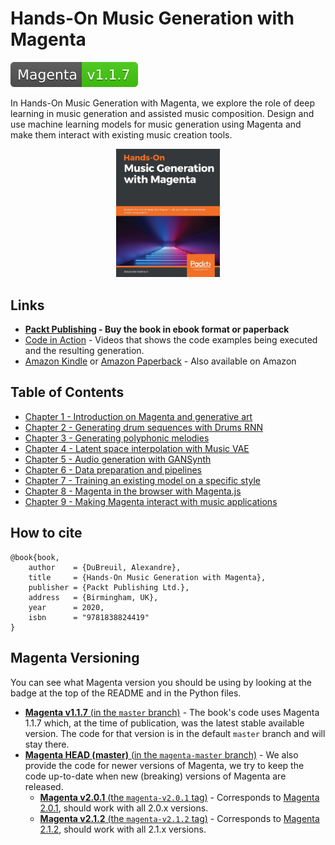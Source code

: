 # Hands-On Music Generation with Magenta

[![Magenta Version 1.1.7](./docs/magenta-v1.1.7-badge.svg)](https://github.com/magenta/magenta/releases/tag/1.1.7)

In Hands-On Music Generation with Magenta, we explore the role of deep learning in music generation and assisted music composition. Design and use machine learning models for music generation using Magenta and make them interact with existing music creation tools.

<p align="center">
<img width="33%" alt="Music Generation With Magenta Book Cover" title="Music Generation With Magenta Book Cover" src="./docs/music-generation-with-magenta-book-cover.jpeg">
<p>

## Links

- **[Packt Publishing](https://www.packtpub.com/eu/data/hands-on-music-generation-with-magenta) - Buy the book in ebook format or paperback**
- [Code in Action](https://www.youtube.com/playlist?list=PLWPX7CYPrFFqvJW-vPU0puAo8vqyzq0A6) - Videos that shows the code examples being executed and the resulting generation.
- [Amazon Kindle](https://www.amazon.com/Hands-Music-Generation-Magenta-composition-ebook/dp/B0847S8R48) or [Amazon Paperback](https://www.amazon.com/Hands-Music-Generation-Magenta-composition/dp/1838824413) - Also available on Amazon

## Table of Contents

- [Chapter 1 - Introduction on Magenta and generative art](Chapter01)
- [Chapter 2 - Generating drum sequences with Drums RNN](Chapter02)
- [Chapter 3 - Generating polyphonic melodies](Chapter03)
- [Chapter 4 - Latent space interpolation with Music VAE](Chapter04)
- [Chapter 5 - Audio generation with GANSynth](Chapter05)
- [Chapter 6 - Data preparation and pipelines](Chapter06)
- [Chapter 7 - Training an existing model on a specific style](Chapter07)
- [Chapter 8 - Magenta in the browser with Magenta.js](Chapter08)
- [Chapter 9 - Making Magenta interact with music applications](Chapter09)

## How to cite

```
@book{book,
    author    = {DuBreuil, Alexandre},
    title     = {Hands-On Music Generation with Magenta},
    publisher = {Packt Publishing Ltd.},
    address   = {Birmingham, UK},
    year      = 2020,
    isbn      = "9781838824419"
}
```

## Magenta Versioning

You can see what Magenta version you should be using by looking at the badge at the top of the README and in the Python files.

- [**Magenta v1.1.7** (in the `master` branch)](https://github.com/PacktPublishing/hands-on-music-generation-with-magenta) - The book's code uses Magenta 1.1.7 which, at the time of publication, was the latest stable available version. The code for that version is in the default `master` branch and will stay there.
- [**Magenta HEAD (master)** (in the `magenta-master` branch)](https://github.com/PacktPublishing/hands-on-music-generation-with-magenta/tree/magenta-master) - We also provide the code for newer versions of Magenta, we try to keep the code up-to-date when new (breaking) versions of Magenta are released.
    - [**Magenta v2.0.1** (the `magenta-v2.0.1` tag)](https://github.com/PacktPublishing/hands-on-music-generation-with-magenta/releases/tag/magenta-v2.0.1) - Corresponds to [Magenta 2.0.1](https://github.com/magenta/magenta/releases/tag/2.0.1), should work with all 2.0.x versions.
    - [**Magenta v2.1.2** (the `magenta-v2.1.2` tag)](https://github.com/PacktPublishing/hands-on-music-generation-with-magenta/releases/tag/magenta-v2.1.2) - Corresponds to [Magenta 2.1.2](https://github.com/magenta/magenta/releases/tag/2.1.2), should work with all 2.1.x versions.

